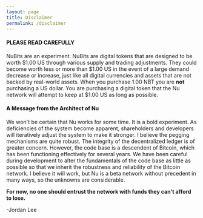 ```yaml
---
layout: page
title: Disclaimer
permalink: /disclaimer
---
```

<h4 style="color:#000">PLEASE READ CAREFULLY</h4>

<p>NuBits are an experiment. NuBits are digital tokens that are designed to be worth $1.00 US through various supply and trading adjustments. They could become worth less or more than $1.00 US in the event of a large demand decrease or increase, just like all digital currencies and assets that are not backed by real-world assets. When you purchase 1.00 NBT you are <b>not</b> purchasing a US dollar. You are purchasing a digital token that the Nu network will attempt to keep at $1.00 US as long as possible.</p>

<p><h4 style="color:#000">A Message from the Architect of Nu</h4></p>

<p>We won't be certain that Nu works for some time. It is a bold experiment. As deficiencies of the system become apparent, shareholders and developers will iteratively adjust the system to make it stronger. I believe the pegging mechanisms are quite robust. The integrity of the decentralized ledger is of greater concern. However, the code base is a descendent of Bitcoin, which has been functioning effectively for several years. We have been careful during development to alter the fundamentals of the code base as little as possible so that we inherit the robustness and reliability of the Bitcoin network. I believe it will work, but Nu is a beta network without precedent in many ways, so the unknowns are considerable. </p>

<p><b>For now, no one should entrust the network with funds they can't afford to lose.</b></p>

<p>-Jordan Lee</p>
